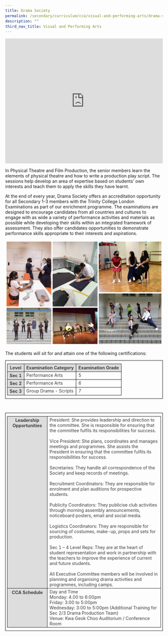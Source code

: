 ```yaml
---
title: Drama Society
permalink: /secondary/curriculum/cca/visual-and-performing-arts/drama-society/
description: ""
third_nav_title: Visual and Performing Arts
---
```

<div style="width:100%; height:400px">
  <iframe class="ive_eobj_center" allowfullscreen="" frameborder="0" src="https://www.youtube.com/embed/F_Q-pdx1J_0" height="100%" width="100%">
  </iframe>
</div>


In Physical Theatre and Film Production, the senior members learn the elements of physical theatre and how to write a production play script. The sessions help develop an area of expertise based on students’ own interests and teach them to apply the skills they have learnt.  

  

At the end of every year, Drama Society offers an accreditation opportunity for all Secondary 1-3 members with the Trinity College London Examinations as part of our enrichment programme. The examinations are designed to encourage candidates from all countries and cultures to engage with as wide a variety of performance activities and materials as possible while developing their skills within an integrated framework of assessment. They also offer candidates opportunities to demonstrate performance skills appropriate to their interests and aspirations.

![](/images/Sec_cca/drama2021.jpg)

The students will sit for and attain one of the following certifications:

<style type="text/css">
.tg {
    border-color: black;
    border-style: solid;
    border-width: 1px;
    color: #3D3D3D;
    padding: 10px 5px;
}
.tg td {
    overflow: hidden;
    word-break: normal;
}
.tg th {
    background-color: #DDD;
    border-color: black;
    border-style: solid;
    border-width: 1px;
    color: #3D3D3D;
    font-weight: bold;
}
.tg .tr-norm {
    border-color: black;
    border-style: solid;
    border-width: 1px;
    vertical-align: top;
}
.tg .tr-header {
    border-color: black;
    border-style: solid;
    border-width: 1px;
    color: #3D3D3D;
    font-weight: bold;
    vertical-align: top
}
</style>
<table class="tg">
  <thead>
    <tr>
      <th class="tr-header">Level</th>
      <th class="tr-norm">Examination Category</th>
      <th class="tr-norm">Examination Grade </th>
    </tr>
  </thead>
  <tbody>
    <tr>
      <th class="tr-header">Sec 1</th>
      <td class="tr-norm">Performance Arts</td>
      <td class="tr-norm">5</td>
    </tr>
    <tr>
      <th class="tr-header">Sec 2</th>
      <td class="tr-norm">Performance Arts</td>
      <td class="tr-norm">6</td>
    </tr>
    <tr>
      <th class="tr-header">Sec 3</th>
      <td class="tr-norm">Group Drama - Scripts</td>
      <td class="tr-norm">7 </td>
    </tr>
  </tbody>
</table>
<p>&nbsp;</p>
<table class="tg">
  <thead>
    <tr>
      <th class="tr-header">Leadership Opportunities</th>
      <td class="tr-norm">President: She provides leadership and direction to the committee. She is responsible for ensuring that the committee fulfils its responsibilities for success.<br>
        <br>
        Vice President: She plans, coordinates and manages meetings and programmes. She assists the President in ensuring that the committee fulfils its responsibilities for success.<br>
        <br>
        Secretaries: They handle all correspondence of the Society and keep records of meetings.<br>
        <br>
        Recruitment Coordinators: They are responsible for enrolment and plan auditions for prospective students.<br>
        <br>
        Publicity Coordinators: They publicise club activities through morning assembly announcements, noticeboard posters, email and social media.<br>
        <br>
        Logistics Coordinators: They are responsible for sourcing of costumes, make-up, props and sets for production.<br>
        <br>
        Sec 1 – 4 Level Reps: They are at the heart of student representation and work in partnership with the teachers to improve the experience of current and future students.<br>
        <br>
      All Executive Committee members will be involved in planning and organising drama activities and programmes, including camps.</td>
    </tr>
  </thead>
  <tbody>
    <tr>
      <th class="tr-header">CCA Schedule</th>
      <td class="tr-norm">Day and Time<br>
        Monday: 4.00 to 6:00pm<br>
        Friday: 3:00 to 5:00pm<br>
        Wednesday: 3:00 to 5:00pm (Additional Training for Sec 2/3 Drama Production Team)<br>
      Venue: Kwa Geok Choo Auditorium / Conference Room</td>
    </tr>
  </tbody>
</table>